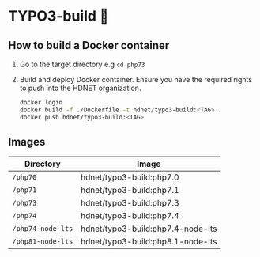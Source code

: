 # TYPO3-build 👷

## How to build a Docker container

1. Go to the target directory e.g `cd php73`
2. Build and deploy Docker container. Ensure you have the required rights to push into the HDNET organization.
 
    ```bash
    docker login 
    docker build -f ./Dockerfile -t hdnet/typo3-build:<TAG> . 
    docker push hdnet/typo3-build:<TAG>    
    ```
   
## Images

Directory | Image
----------- | ------------
`/php70` | hdnet/typo3-build:php7.0
`/php71` | hdnet/typo3-build:php7.1
`/php73` | hdnet/typo3-build:php7.3
`/php74` | hdnet/typo3-build:php7.4
`/php74-node-lts` | hdnet/typo3-build:php7.4-node-lts
`/php81-node-lts` | hdnet/typo3-build:php8.1-node-lts

